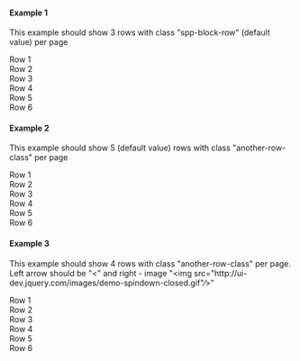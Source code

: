 <script>
	$(function() {
		$( "#test-example1" ).simplePagingPlugin( 3 );
		$( "#test-example2" ).simplePagingPlugin( 'another-row-class' );
		$( "#test-example3" ).simplePagingPlugin({ 
			'perPage'     : 4,
            'cssClassRow' : 'another-row-class',
			'arrowLeft'   : '<',
            'arrowRight'  : '<img src="http://ui-dev.jquery.com/images/demo-spindown-closed.gif" />'
		});
	});
</script>
<h4>Example 1</h4>
<p>This example should show 3 rows with class "spp-block-row" (default value) per page</p>
<div id="test-example1">
	<div class="spp-block-row">Row 1</div>
	<div class="spp-block-row">Row 2</div>
	<div class="spp-block-row">Row 3</div>
	<div class="spp-block-row">Row 4</div>
	<div class="spp-block-row">Row 5</div>
	<div class="spp-block-row">Row 6</div>
</div>

<h4>Example 2</h4>
<p>This example should show 5 (default value) rows with class "another-row-class" per page</p>
<div id="test-example2">
	<div class="another-row-class">Row 1</div>
	<div class="another-row-class">Row 2</div>
	<div class="another-row-class">Row 3</div>
	<div class="another-row-class">Row 4</div>
	<div class="another-row-class">Row 5</div>
	<div class="another-row-class">Row 6</div>
</div>

<h4>Example 3</h4>
<p>This example should show 4 rows with class "another-row-class" per page. Left arrow should be "<" and right - image "&lt;img src=&quot;http://ui-dev.jquery.com/images/demo-spindown-closed.gif&quot;&frasl;&gt;" </p>
<div id="test-example3">
	<div class="another-row-class">Row 1</div>
	<div class="another-row-class">Row 2</div>
	<div class="another-row-class">Row 3</div>
	<div class="another-row-class">Row 4</div>
	<div class="another-row-class">Row 5</div>
	<div class="another-row-class">Row 6</div>
</div>